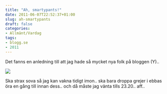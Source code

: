 ```yaml
---
title: "Ah, smartypants!"
date: 2011-06-07T22:52:37+01:00
slug: ah-smartypants
draft: false
categories:
- Allmänt/Vardag
tags:
- blogg.se
- 2011
---
```

Det fanns en anledning till att jag hade så mycket nya folk på bloggen (Y)..  
  
![](/assets/images/blogg.se/dagensbloggggg_151664421.jpg)  
  
  
Ska strax sova så jag kan vakna tidigt imon.. ska bara droppa grejer i ebbas öra en gång till innan dess.. och då måste jag vänta tills 23.20.. aff..